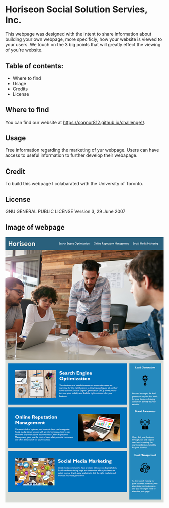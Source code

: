 # Horiseon Social Solution Servies, Inc.

This webpage was designed with the intent to share information about building your own webpage, more specificly, how your website is viewed to your users. We touch on the 3 big points that will greatly effect the viewing of you're website.

## Table of contents: 
- Where to find
- Usage
- Credits
- License

## Where to find
You can find our website at https://connor812.github.io/challenge1/.

## Usage
Free information regarding the marketing of yur webpage. Users can have access to useful information to further develop their webapage.

## Credit
To build this webpage I colabarated with the University of Toronto.

## License
GNU GENERAL PUBLIC LICENSE Version 3, 29 June 2007

## Image of webpage

![alt text](./assets/images/horiseo.png)